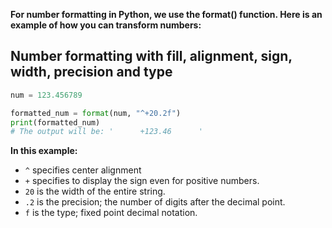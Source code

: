 **For number formatting in Python, we use the format() function. Here is an example of how you can transform numbers:**

## Number formatting with fill, alignment, sign, width, precision and type
```python 
num = 123.456789

formatted_num = format(num, "^+20.2f") 
print(formatted_num)
# The output will be: '      +123.46      '
```

**In this example:**

- `^` specifies center alignment
- `+` specifies to display the sign even for positive numbers.
- `20` is the width of the entire string.
- `.2` is the precision; the number of digits after the decimal point.
- `f` is the type; fixed point decimal notation.